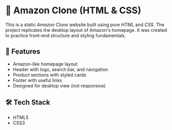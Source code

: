 # 🛒 Amazon Clone (HTML & CSS)

This is a static *Amazon Clone* website built using pure *HTML* and *CSS*. The project replicates the desktop layout of Amazon's homepage. It was created to practice front-end structure and styling fundamentals.

## 📌 Features
- Amazon-like homepage layout
- Header with logo, search bar, and navigation
- Product sections with styled cards
- Footer with useful links
- Designed for desktop view (not responsive)

## 🛠️ Tech Stack
- HTML5
- CSS3



